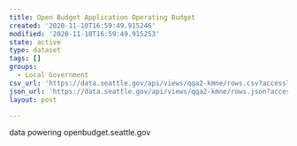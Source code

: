 ```yaml
---
title: Open Budget Application Operating Budget
created: '2020-11-10T16:59:49.915246'
modified: '2020-11-10T16:59:49.915253'
state: active
type: dataset
tags: []
groups:
  - Local Government
csv_url: 'https://data.seattle.gov/api/views/qqa2-kmne/rows.csv?accessType=DOWNLOAD'
json_url: 'https://data.seattle.gov/api/views/qqa2-kmne/rows.json?accessType=DOWNLOAD'
layout: post

---
```

data powering openbudget.seattle.gov
